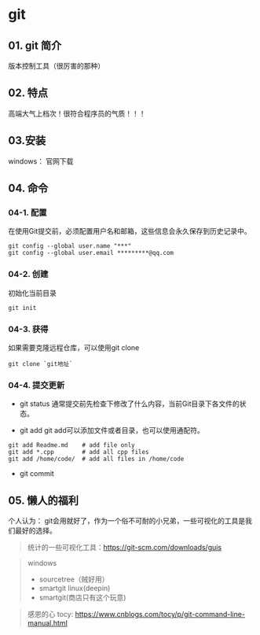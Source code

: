 # git

## 01. git 简介

版本控制工具（很厉害的那种）

## 02. 特点

高端大气上档次！很符合程序员的气质！！！

## 03.安装

windows： 官网下载

## 04. 命令

### 04-1. 配置

在使用Git提交前，必须配置用户名和邮箱，这些信息会永久保存到历史记录中。

```
git config --global user.name "***"
git config --global user.email *********@qq.com
```

### 04-2. 创建

初始化当前目录
```
git init 
```

### 04-3. 获得

如果需要克隆远程仓库，可以使用git clone
```
git clone `git地址`
```

### 04-4. 提交更新

- git status
通常提交前先检查下修改了什么内容，当前Git目录下各文件的状态。

- git add
git add可以添加文件或者目录，也可以使用通配符。

```
git add Readme.md    # add file only
git add *.cpp        # add all cpp files
git add /home/code/  # add all files in /home/code
```

- git commit



## 05. 懒人的福利

个人认为： git会用就好了，作为一个俗不可耐的小兄弟，一些可视化的工具是我们最好的选择。

> 统计的一些可视化工具：https://git-scm.com/downloads/guis

> windows
> - sourcetree（贼好用）
> - smartgit
> linux(deepin)
> - smartgit(商店只有这个玩意)

> 感恩的心
> tocy: https://www.cnblogs.com/tocy/p/git-command-line-manual.html